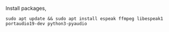 
Install packages,
```
sudo apt update && sudo apt install espeak ffmpeg libespeak1 portaudio19-dev python3-pyaudio
```
